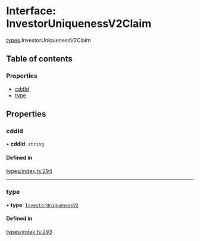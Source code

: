 # Interface: InvestorUniquenessV2Claim

[types](../wiki/types).InvestorUniquenessV2Claim

## Table of contents

### Properties

- [cddId](../wiki/types.InvestorUniquenessV2Claim#cddid)
- [type](../wiki/types.InvestorUniquenessV2Claim#type)

## Properties

### cddId

• **cddId**: `string`

#### Defined in

[types/index.ts:294](https://github.com/PolymathNetwork/polymesh-sdk/blob/299ce247/src/types/index.ts#L294)

___

### type

• **type**: [`InvestorUniquenessV2`](../wiki/types.ClaimType#investoruniquenessv2)

#### Defined in

[types/index.ts:293](https://github.com/PolymathNetwork/polymesh-sdk/blob/299ce247/src/types/index.ts#L293)
